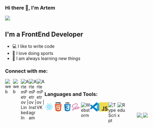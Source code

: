 ### Hi there 👋, I'm Artem
![](https://komarev.com/ghpvc/?username=Sktro)
## I'm a FrontEnd Developer
- 💻 I like to write code
- 💪 I love doing sports
- 📔 I am always learning new things

### Connect with me:
[<img align="left" alt="web" width="26px" src="https://www.pngitem.com/pimgs/m/2-23455_website-logo-png-transparent-background-clipart-png-transparent.png" />][website]
[<img align="left" alt="web" width="26px" src="https://upload.wikimedia.org/wikipedia/commons/thumb/8/82/Telegram_logo.svg/2048px-Telegram_logo.svg.png" />][telegram]
[<img align="left" alt="ArtemPetrov | LinkedIn" width="26px" src="https://cdn-icons-png.flaticon.com/512/174/174857.png" />][linkedin]
[<img align="left" alt="ArtemPetrov | Instagram" width="26px" src="https://upload.wikimedia.org/wikipedia/commons/thumb/e/e7/Instagram_logo_2016.svg/800px-Instagram_logo_2016.svg.png" />][instagram]
[<img align="left" alt="ArtemPetrov | VK" width="26px" src="https://upload.wikimedia.org/wikipedia/commons/2/21/VK.com-logo.svg" />][vk]
<br />

### Languages and Tools:
<img align="left" alt="React" width="30px" src="https://raw.githubusercontent.com/github/explore/80688e429a7d4ef2fca1e82350fe8e3517d3494d/topics/react/react.png" />
<img align="left" alt="HTML5" width="30px" src="https://raw.githubusercontent.com/github/explore/80688e429a7d4ef2fca1e82350fe8e3517d3494d/topics/html/html.png" />
<img align="left" alt="CSS3" width="30px" src="https://raw.githubusercontent.com/github/explore/80688e429a7d4ef2fca1e82350fe8e3517d3494d/topics/css/css.png" />
<img align="left" alt="Sass" width="30px" src="https://raw.githubusercontent.com/github/explore/80688e429a7d4ef2fca1e82350fe8e3517d3494d/topics/sass/sass.png" />
<img align="left" alt="Webstorm" width="30px" src="https://www.legalsoft.by/upload/iblock/e9d/e9db365db09430dadf0c7a11f175971a.png" />
<img align="left" alt="Visual Studio Code" width="30px" src="https://raw.githubusercontent.com/github/explore/80688e429a7d4ef2fca1e82350fe8e3517d3494d/topics/visual-studio-code/visual-studio-code.png" />
<img align="left" alt="JavaScript" width="30px" src="https://raw.githubusercontent.com/github/explore/80688e429a7d4ef2fca1e82350fe8e3517d3494d/topics/javascript/javascript.png" />
<img align="left" alt="TypeScript" width="30px" src="https://seeklogo.com/images/T/typescript-logo-B29A3F462D-seeklogo.com.png" />
<img align="left" alt="Redux" width="30px" src="https://encrypted-tbn0.gstatic.com/images?q=tbn:ANd9GcRbDn-_kLAcnntK415Ct2XJd9Uz6A74Qs6LkvcoS6GNWzG-0zsBTBS1EUTYdJXXJn-JnqQ&usqp=CAU" />

<br />
<br />

<div align="center">
  <a href="https://github.com/Sktro">
  <img height="140em" src="https://github-readme-stats.vercel.app/api?username=Sktro&hide=contribs,prs&count_private=true"/>
  <img height="140em" src="https://github-readme-stats.vercel.app/api/top-langs/?username=Sktro&layout=compact"/>
</div>


[website]: https://github.com/Sktro
[telegram]: https://t.me/vozimopt
[linkedin]: https://www.linkedin.com/
[instagram]: https://www.instagram.com/yissssss/
[vk]: https://vk.com/armsport_tver
